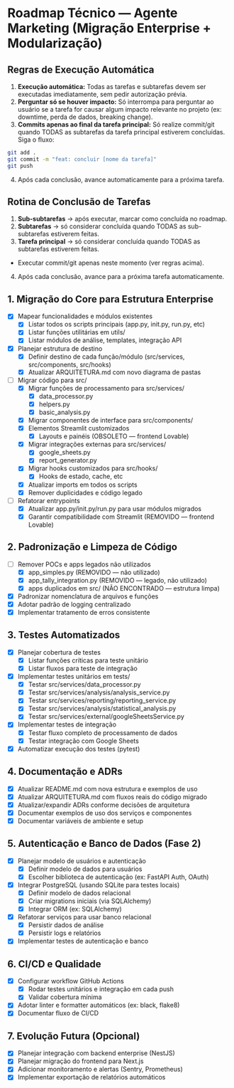# Roadmap Técnico — Agente Marketing (Migração Enterprise + Modularização)

## Regras de Execução Automática

1. **Execução automática:** Todas as tarefas e subtarefas devem ser executadas imediatamente, sem pedir autorização prévia.
2. **Perguntar só se houver impacto:** Só interrompa para perguntar ao usuário se a tarefa for causar algum impacto relevante no projeto (ex: downtime, perda de dados, breaking change).
3. **Commits apenas ao final da tarefa principal:** Só realize commit/git quando TODAS as subtarefas da tarefa principal estiverem concluídas. Siga o fluxo:
  ```bash
  git add .
  git commit -m "feat: concluir [nome da tarefa]"
  git push
  ```
4. Após cada conclusão, avance automaticamente para a próxima tarefa.

## Rotina de Conclusão de Tarefas

1. **Sub-subtarefas** → após executar, marcar como concluída no roadmap.
2. **Subtarefas** → só considerar concluída quando TODAS as sub-subtarefas estiverem feitas.
3. **Tarefa principal** → só considerar concluída quando TODAS as subtarefas estiverem feitas.  
  - Executar commit/git apenas neste momento (ver regras acima).
4. Após cada conclusão, avance para a próxima tarefa automaticamente.

## 1. Migração do Core para Estrutura Enterprise
- [x] Mapear funcionalidades e módulos existentes
  - [x] Listar todos os scripts principais (app.py, init.py, run.py, etc)
  - [x] Listar funções utilitárias em utils/
  - [x] Listar módulos de análise, templates, integração API
- [x] Planejar estrutura de destino
  - [x] Definir destino de cada função/módulo (src/services, src/components, src/hooks)
  - [x] Atualizar ARQUITETURA.md com novo diagrama de pastas
- [ ] Migrar código para src/
  - [x] Migrar funções de processamento para src/services/
    - [x] data_processor.py
    - [x] helpers.py
    - [x] basic_analysis.py
  - [x] Migrar componentes de interface para src/components/
  - [x] Elementos Streamlit customizados
    - [x] Layouts e painéis (OBSOLETO — frontend Lovable)
  - [x] Migrar integrações externas para src/services/
    - [x] google_sheets.py
    - [x] report_generator.py
  - [x] Migrar hooks customizados para src/hooks/
    - [x] Hooks de estado, cache, etc
  - [x] Atualizar imports em todos os scripts
  - [x] Remover duplicidades e código legado
- [ ] Refatorar entrypoints
  - [x] Atualizar app.py/init.py/run.py para usar módulos migrados
  - [x] Garantir compatibilidade com Streamlit (REMOVIDO — frontend Lovable)

## 2. Padronização e Limpeza de Código
- [ ] Remover POCs e apps legados não utilizados
  - [x] app_simples.py (REMOVIDO — não utilizado)
  - [x] app_tally_integration.py (REMOVIDO — legado, não utilizado)
  - [x] apps duplicados em src/ (NÃO ENCONTRADO — estrutura limpa)
- [x] Padronizar nomenclatura de arquivos e funções
- [x] Adotar padrão de logging centralizado
- [x] Implementar tratamento de erros consistente

## 3. Testes Automatizados
- [x] Planejar cobertura de testes
  - [x] Listar funções críticas para teste unitário
  - [x] Listar fluxos para teste de integração
- [x] Implementar testes unitários em tests/
  - [x] Testar src/services/data_processor.py
  - [x] Testar src/services/analysis/analysis_service.py
  - [x] Testar src/services/reporting/reporting_service.py
  - [x] Testar src/services/analysis/statistical_analysis.py
  - [x] Testar src/services/external/googleSheetsService.py
- [x] Implementar testes de integração
  - [x] Testar fluxo completo de processamento de dados
  - [x] Testar integração com Google Sheets
- [x] Automatizar execução dos testes (pytest)

## 4. Documentação e ADRs
- [x] Atualizar README.md com nova estrutura e exemplos de uso
- [x] Atualizar ARQUITETURA.md com fluxos reais do código migrado
- [x] Atualizar/expandir ADRs conforme decisões de arquitetura
- [x] Documentar exemplos de uso dos serviços e componentes
- [x] Documentar variáveis de ambiente e setup

## 5. Autenticação e Banco de Dados (Fase 2)
- [x] Planejar modelo de usuários e autenticação
  - [x] Definir modelo de dados para usuários
  - [x] Escolher biblioteca de autenticação (ex: FastAPI Auth, OAuth)
- [x] Integrar PostgreSQL (usando SQLite para testes locais)
  - [x] Definir modelo de dados relacional
  - [x] Criar migrations iniciais (via SQLAlchemy)
  - [x] Integrar ORM (ex: SQLAlchemy)
- [x] Refatorar serviços para usar banco relacional
  - [x] Persistir dados de análise
  - [x] Persistir logs e relatórios
- [x] Implementar testes de autenticação e banco

## 6. CI/CD e Qualidade
- [x] Configurar workflow GitHub Actions
  - [x] Rodar testes unitários e integração em cada push
  - [x] Validar cobertura mínima
- [x] Adotar linter e formatter automáticos (ex: black, flake8)
- [x] Documentar fluxo de CI/CD

## 7. Evolução Futura (Opcional)
- [x] Planejar integração com backend enterprise (NestJS)
- [x] Planejar migração do frontend para Next.js
- [x] Adicionar monitoramento e alertas (Sentry, Prometheus)
- [x] Implementar exportação de relatórios automáticos
